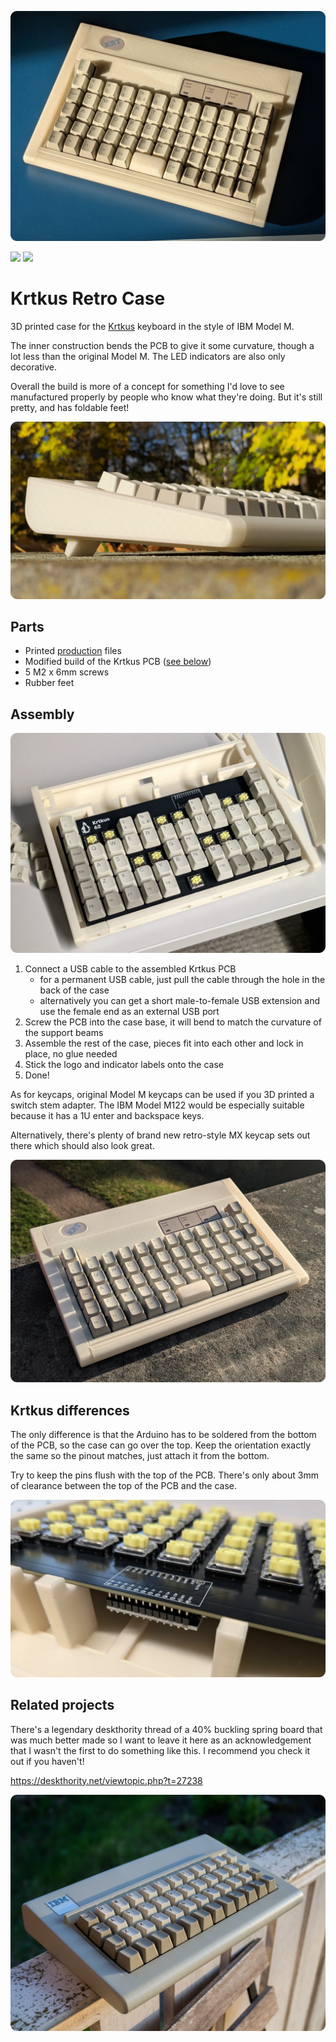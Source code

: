 ![](images/6.webp)

[![](https://img.shields.io/badge/Printables-Krtkus%20Retro%20Case-orange?logo=printables)](https://www.printables.com/model/1457824)
[![](https://img.shields.io/badge/GitHub-Krtkus-blue?logo=github)](https://github.com/swift502/Krtkus)

# Krtkus Retro Case

3D printed case for the [Krtkus](https://github.com/swift502/Krtkus) keyboard in the style of IBM Model M.

The inner construction bends the PCB to give it some curvature, though a lot less than the original Model M. The LED indicators are also only decorative.

Overall the build is more of a concept for something I'd love to see manufactured properly by people who know what they're doing. But it's still pretty, and has foldable feet!

![](images/2.webp)

## Parts

- Printed [production](production/) files
- Modified build of the Krtkus PCB ([see below](#krtkus-differences))
- 5 M2 x 6mm screws
- Rubber feet

## Assembly

![](images/3.webp)

1. Connect a USB cable to the assembled Krtkus PCB
    - for a permanent USB cable, just pull the cable through the hole in the back of the case
    - alternatively you can get a short male-to-female USB extension and use the female end as an external USB port
2. Screw the PCB into the case base, it will bend to match the curvature of the support beams
3. Assemble the rest of the case, pieces fit into each other and lock in place, no glue needed
4. Stick the logo and indicator labels onto the case
5. Done!

As for keycaps, original Model M keycaps can be used if you 3D printed a switch stem adapter. The IBM Model M122 would be especially suitable because it has a 1U enter and backspace keys.

Alternatively, there's plenty of brand new retro-style MX keycap sets out there which should also look great.

![](images/1.webp)

## Krtkus differences

The only difference is that the Arduino has to be soldered from the bottom of the PCB, so the case can go over the top. Keep the orientation exactly the same so the pinout matches, just attach it from the bottom.

Try to keep the pins flush with the top of the PCB. There's only about 3mm of clearance between the top of the PCB and the case.

![](images/4.webp)


## Related projects

There's a legendary deskthority thread of a 40% buckling spring board that was much better made so I want to leave it here as an acknowledgement that I wasn't the first to do something like this. I recommend you check it out if you haven't!

https://deskthority.net/viewtopic.php?t=27238

![](images/buckling_40.webp)
